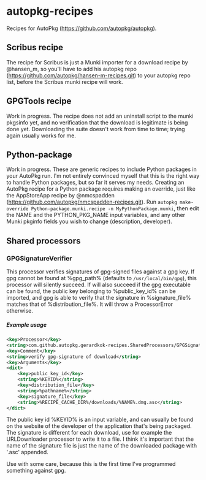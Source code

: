 # autopkg-recipes

Recipes for AutoPkg (https://github.com/autopkg/autopkg).

## Scribus recipe

The recipe for Scribus is just a Munki importer for a download recipe by @hansen_m, so you'll have to add his autopkg repo (https://github.com/autopkg/hansen-m-recipes.git) to your autopkg repo list, before the Scribus munki recipe will work.

## GPGTools recipe

Work in progress. The recipe does not add an uninstall script to the munki pkgsinfo yet, and no verification that the download is legitimate is being done yet.
Downloading the suite doesn't work from time to time; trying again usually works for me.

## Python-package

Work in progress. These are generic recipes to include Python packages in your AutoPkg run. I'm not entirely convinced myself that this is the right way to handle Python packages, but so far it serves my needs.
Creating an AutoPkg recipe for a Python package requires making an override, just like the AppStoreApp recipe by @nmcspadden (https://github.com/autopkg/nmcspadden-recipes.git).
Run `autopkg make-override Python-package.munki.recipe -n MyPythonPackage.munki`, then edit the NAME and the PYTHON_PKG_NAME input variables, and any other Munki pkginfo fields you wish to change (description, developer).

## Shared processors

### GPGSignatureVerifier

This processor verifies signatures of gpg-signed files against a gpg key. If gpg cannot be found at %gpg_path% (defaults to `/usr/local/bin/gpg`), this processor will silently succeed.
If will also succeed if the gpg executable can be found, the public key belonging to %public_key_id% can be imported, and gpg is able to verify
that the signature in %signature_file% matches that of %distribution_file%. It will throw a ProcessorError otherwise.

##### Example usage

```xml
<key>Processor</key>
<string>com.github.autopkg.gerardkok-recipes.SharedProcessors/GPGSignatureVerifier</string>
<key>Comment</key>
<string>verify gpg-signature of download</string>
<key>Arguments</key>
<dict>
    <key>public_key_id</key>
    <string>%KEYID%</string>
    <key>distribution_file</key>
    <string>%pathname%</string>
    <key>signature_file</key>
    <string>%RECIPE_CACHE_DIR%/downloads/%NAME%.dmg.asc</string>
</dict>
```

The public key id %KEYID% is an input variable, and can usually be found on the website of the developer of the application that's being packaged.
The signature is different for each download, use for example the URLDownloader processor to write it to a file. I think it's important that the name
of the signature file is just the name of the downloaded package with '.asc' appended.

Use with some care, because this is the first time I've programmed something against gpg.
